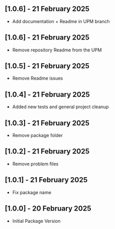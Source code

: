 ## [1.0.6] - 21 February 2025
 - Add documentation + Readme in UPM branch

## [1.0.6] - 21 February 2025
 - Remove repository Readme from the UPM

## [1.0.5] - 21 February 2025
 - Remove Readme issues

## [1.0.4] - 21 February 2025
 - Added new tests and general project cleanup

## [1.0.3] - 21 February 2025
 - Remove package folder

## [1.0.2] - 21 February 2025
 - Remove problem files

## [1.0.1] - 21 February 2025
 - Fix package name

## [1.0.0] - 20 February 2025
 - Initial Package Version